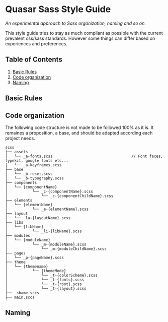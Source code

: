 # Quasar Sass Style Guide

*An experimental approach to Sass organization, naming and so on.*

This style guide tries to stay as much compliant as possible with the current prevalent css/sass standards. However some things can differ based on experiences and preferences.

## Table of Contents

  1. [Basic Rules](#basic-rules)
  1. [Code organization](#code-organization)
  1. [Naming](#naming)

## Basic Rules

## Code organization

The following code structure is not made to be followed 100% as it is. It remaines a proposition, a base, and should be adapted according each project needs.

```
scss
├── assets
│   └── _a-fonts.scss                                   // Font faces, typekit, google fonts etc...
│   └── _a-keyframes.scss
├── base
│   └── _b-reset.scss
│   └── _b-typography.scss
├── components
│   └── {componentName}
│           └── _c-{componentName}.scss
│               └── _c-{componentChildName}.scss
├── elements
│   └── {elementName}
│           └── _e-{elementName}.scss
├── layout
│   └── _la-{layoutName}.scss
├── libs
│   └── {libName}
│           └── _li-{libName}.scss
├── modules
│   └── {moduleName}
│           └── _m-{moduleName}.scss
│               └── _m-{moduleChildName}.scss
├── pages
│   └── _p-{pageName}.scss
├── theme
│   └── {themename}
│           └── {themeMode}
│               └── _t-{colorScheme}.scss
│               └── _t-{fonts}.scss
│               └── _t-{root}.scss
│               └── _t-{layout}.scss
├── _shame.sccs
├── main.sccs
```


## Naming

